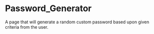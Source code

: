 # Password_Generator
A page that will generate a random custom password based upon given criteria from the user.
